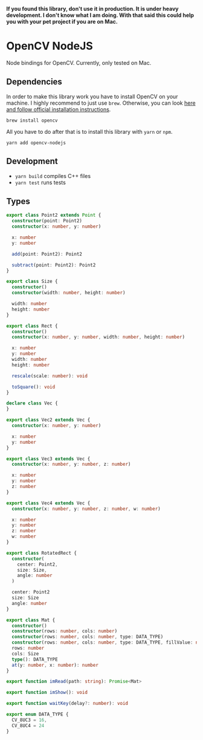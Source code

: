 **If you found this library, don't use it in production. It is under heavy development. I don't know what I am doing. With that said this could help you with your pet project if you are on Mac.**

# OpenCV NodeJS

Node bindings for OpenCV. Currently, only tested on Mac.

## Dependencies

In order to make this library work you have to install OpenCV on your machine. I highly recommend to just use `brew`. Otherwise, you can look [here and follow official installation instructions](https://letmegooglethat.com/?q=how+to+install+opencv).

```
brew install opencv
```

All you have to do after that is to install this library with `yarn` or `npm`.

```
yarn add opencv-nodejs
```

## Development

- `yarn build` compiles C++ files
- `yarn test` runs tests

## Types

```typescript
export class Point2 extends Point {
  constructor(point: Point2)
  constructor(x: number, y: number)

  x: number
  y: number

  add(point: Point2): Point2

  subtract(point: Point2): Point2
}

export class Size {
  constructor()
  constructor(width: number, height: number)

  width: number
  height: number
}

export class Rect {
  constructor()
  constructor(x: number, y: number, width: number, height: number)

  x: number
  y: number
  width: number
  height: number

  rescale(scale: number): void

  toSquare(): void
}

declare class Vec {
}

export class Vec2 extends Vec {
  constructor(x: number, y: number)

  x: number
  y: number
}

export class Vec3 extends Vec {
  constructor(x: number, y: number, z: number)

  x: number
  y: number
  z: number
}

export class Vec4 extends Vec {
  constructor(x: number, y: number, z: number, w: number)

  x: number
  y: number
  z: number
  w: number
}

export class RotatedRect {
  constructor(
    center: Point2,
    size: Size,
    angle: number
  )

  center: Point2
  size: Size
  angle: number
}

export class Mat {
  constructor()
  constructor(rows: number, cols: number)
  constructor(rows: number, cols: number, type: DATA_TYPE)
  constructor(rows: number, cols: number, type: DATA_TYPE, fillValue: number[])
  rows: number
  cols: Size
  type(): DATA_TYPE
  at(y: number, x: number): number
}

export function imRead(path: string): Promise<Mat>

export function imShow(): void

export function waitKey(delay?: number): void

export enum DATA_TYPE {
  CV_8UC3 = 16,
  CV_8UC4 = 24
}
```